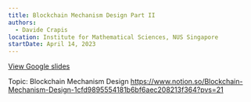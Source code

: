 ```yaml
---
title: Blockchain Mechanism Design Part II
authors:
  - Davide Crapis
location: Institute for Mathematical Sciences, NUS Singapore
startDate: April 14, 2023
---
```


[View Google slides](https://docs.google.com/presentation/d/1fGc9hhURMeuimuhLSAgjagU6318fa4Gd2Ur4SdG1fkM/edit?usp=sharing)

Topic: Blockchain Mechanism Design <https://www.notion.so/Blockchain-Mechanism-Design-1cfd9895554181b6bf6aec208213f364?pvs=21>
